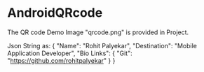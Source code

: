 # AndroidQRcode

 
The QR code Demo Image  "qrcode.png" is provided in Project.

Json String as: 
{
  "Name": "Rohit Palyekar",
  "Destination": "Mobile Application Developer",
  "Bio Links": {
    "Git": "https://github.com/rohitpalyekar"
  }
}
